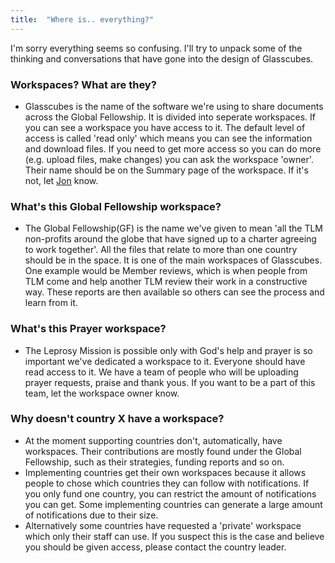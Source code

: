 ```yaml
---
title:  "Where is.. everything?"
---
```

I'm sorry everything seems so confusing. I'll try to unpack some of the thinking and conversations that have gone into the design of Glasscubes.

### Workspaces? What are they? 
* Glasscubes is the name of the software we're using to share documents across the Global Fellowship. It is divided into seperate workspaces. If you can see a workspace you have access to it. The default level of access is called 'read only' which means you can see the information and download files. If you need to get more access so you can do more (e.g. upload files, make changes) you can ask the workspace 'owner'. Their name should be on the Summary page of the workspace. If it's not, let [Jon](mailto:it@leprosymission.org) know. 

### What's this Global Fellowship workspace?
* The Global Fellowship(GF) is the name we've given to mean 'all the TLM non-profits around the globe that have signed up to a charter agreeing to work together'. All the files that relate to more than one country should be in the space. It is one of the main workspaces of Glasscubes. One example would be Member reviews, which is when people from TLM come and help another TLM review their work in a constructive way. These reports are then available so others can see the process and learn from it.

### What's this Prayer workspace?
* The Leprosy Mission is possible only with God's help and prayer is so important we've dedicated a workspace to it. Everyone should have read access to it. We have a team of people who will be uploading prayer requests, praise and thank yous. If you want to be a part of this team, let the workspace owner know.

### Why doesn't country X have a workspace?
* At the moment supporting countries don't, automatically, have workspaces. Their contributions are mostly found under the Global Fellowship, such as their strategies, funding reports and so on. 
* Implementing countries get their own workspaces because it allows people to chose which countries they can follow with notifications. If you only fund one country, you can restrict the amount of notifications you can get. Some implementing countries can generate a large amount of notifications due to their size.
* Alternatively some countries have requested a 'private' workspace which only their staff can use. If you suspect this is the case and believe you should be given access, please contact the country leader.